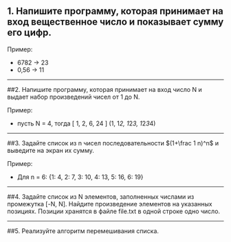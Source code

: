 ## 1. Напишите программу, которая принимает на вход вещественное число и показывает сумму его цифр.

Пример:

- 6782 -> 23
- 0,56 -> 11
____
##2. Напишите программу, которая принимает на вход число N и выдает набор произведений чисел от 1 до N.

Пример:
- пусть N = 4, тогда [ 1, 2, 6, 24 ] (1, 1*2, 1*2*3, 1*2*3*4)
____
##3. Задайте список из n чисел последовательности $(1+\frac 1 n)^n$ и выведите на экран их сумму.

Пример:
- Для n = 6: {1: 4, 2: 7, 3: 10, 4: 13, 5: 16, 6: 19}
____

##4. Задайте список из N элементов, заполненных числами из промежутка [-N, N]. Найдите произведение элементов на указанных позициях. Позиции хранятся в файле file.txt в одной строке одно число.
____
##5. Реализуйте алгоритм перемешивания списка.
